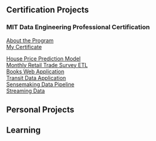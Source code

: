 ## Certification Projects

### MIT Data Engineering Professional Certification
[About the Program](https://executive-ed.xpro.mit.edu/professional-certificate-data-engineering)<br>
[My Certificate](https://certificates.emeritus.org/a9a83792-6f44-430c-83cf-6ac444b95a8a#gs.2pfzow)<br>


[House Price Prediction Model](https://ukthanki.github.io/MIT_House_Price_Prediction_Project/)<br> 
[Monthly Retail Trade Survey ETL](https://ukthanki.github.io/MIT_MRTS_ETL/)<br>
[Books Web Application](https://ukthanki.github.io/MIT_Books_Web_Application_Project/)<br>
[Transit Data Application](https://ukthanki.github.io/MIT_Transit_Data_Application_Project/)<br>
[Sensemaking Data Pipeline](https://ukthanki.github.io/MIT_Sensemaking_Data_Pipeline_Project/)<br>
[Streaming Data](https://ukthanki.github.io/MIT_Streaming_Data_Project/)<br>

## Personal Projects


## Learning
